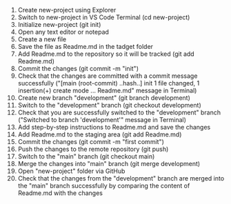 1. Create new-project using Explorer
2. Switch to new-project in VS Code Terminal  (cd new-project)
3. Initialize new-project (git init)
4. Open any text editor or notepad
4. Create a new file
5. Save the file as Readme.md in the tadget folder
6. Add Readme.md to the repository so it will be tracked (git add Readme.md)
7. Commit the changes (git commit -m "init")
8. Check that the changes are committed with a commit message successfully ("[main (root-commit) ..hash..] init 1 file changed, 1 insertion(+) create mode ... Readme.md" message in Terminal)
9. Create new branch "development" (git branch development)
10. Switch to the "development" branch (git checkout development)
11. Check that you are successfully switched to the "development" branch ("Switched to branch 'development'" message in Terminal)
12. Add step-by-step instructions to Readme.md and save the changes
13. Add Readme.md to the staging area (git add Readme.md)
14. Commit the changes (git commit -m "first commit")
15. Push the changes to the remote repository (git push)
16. Switch to the "main" branch (git checkout main)
17. Merge the changes into "main" branch (git merge development)
18. Open "new-project" folder via GitHub
19. Check that the changes from the "development" branch are merged into the "main" branch successfully by comparing the content of Readme.md with the changes   

